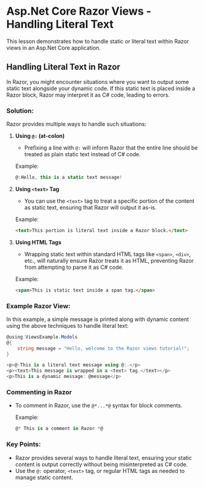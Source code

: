 
# Asp.Net Core Razor Views - Handling Literal Text

This lesson demonstrates how to handle static or literal text within Razor views in an Asp.Net Core application.

## Handling Literal Text in Razor

In Razor, you might encounter situations where you want to output some static text alongside your dynamic code. If this static text is placed inside a Razor block, Razor may interpret it as C# code, leading to errors.

### Solution:

Razor provides multiple ways to handle such situations:

1. **Using `@:` (at-colon)**
   - Prefixing a line with `@:` will inform Razor that the entire line should be treated as plain static text instead of C# code.
   
   Example:
   ```csharp
   @:Hello, this is a static text message!
   ```

2. **Using `<text>` Tag**
   - You can use the `<text>` tag to treat a specific portion of the content as static text, ensuring that Razor will output it as-is.

   Example:
   ```html
   <text>This portion is literal text inside a Razor block.</text>
   ```

3. **Using HTML Tags**
   - Wrapping static text within standard HTML tags like `<span>`, `<div>`, etc., will naturally ensure Razor treats it as HTML, preventing Razor from attempting to parse it as C# code.

   Example:
   ```html
   <span>This is static text inside a span tag.</span>
   ```

### Example Razor View:

In this example, a simple message is printed along with dynamic content using the above techniques to handle literal text:

```csharp
@using ViewsExample.Models
@{
    string message = "Hello, welcome to the Razor views tutorial!";
}

<p>@:This is a literal text message using @:.</p>
<p><text>This message is wrapped in a <text> tag.</text></p>
<p>This is a dynamic message: @message</p>
```

### Commenting in Razor

- To comment in Razor, use the `@*...*@` syntax for block comments.
  
  Example:
  ```csharp
  @* This is a comment in Razor *@
  ```

### Key Points:

- Razor provides several ways to handle literal text, ensuring your static content is output correctly without being misinterpreted as C# code.
- Use the `@:` operator, `<text>` tag, or regular HTML tags as needed to manage static content.

